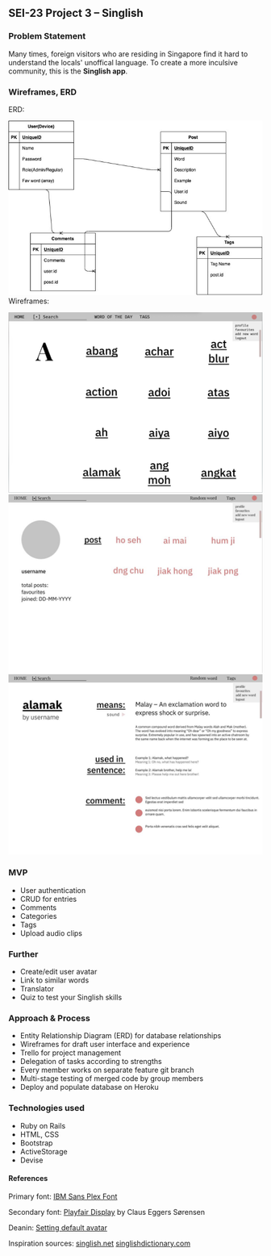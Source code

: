## SEI-23 Project 3 – Singlish

### Problem Statement
Many times, foreign visitors who are residing in Singapore find it hard to understand the locals' unoffical language. To create a more inculsive community, this is the <strong>Singlish app</strong>. 

### Wireframes, ERD
ERD:

![ERD](app/assets/images/singlish_app_db_copy.jpg)
Wireframes:

![wireframe 1](app/assets/images/wireframe_1.jpg)
![wireframe 2](app/assets/images/wireframe_2.JPG)
![wireframe 3](app/assets/images/wireframe_3.JPG)

### MVP
- User authentication
- CRUD for entries
- Comments
- Categories
- Tags
- Upload audio clips

### Further
- Create/edit user avatar
- Link to similar words
- Translator
- Quiz to test your Singlish skills

### Approach & Process
- Entity Relationship Diagram (ERD) for database relationships
- Wireframes for draft user interface and experience
- Trello for project management 
- Delegation of tasks according to strengths
- Every member works on separate feature git branch
- Multi-stage testing of merged code by group members
- Deploy and populate database on Heroku

### Technologies used
- Ruby on Rails
- HTML, CSS
- Bootstrap
- ActiveStorage
- Devise

#### References
Primary font: <a href="https://fonts.google.com/specimen/IBM+Plex+Sans?query=IBM+">IBM Sans Plex Font</a>

Secondary font: <a href="https://www.typewolf.com/site-of-the-day/fonts/playfair-display">Playfair Display</a> by Claus Eggers Sørensen

Deanin: <a href="https://www.youtube.com/watch?v=BYvzLYRIZK4&t=887s">Setting default avatar</a>

Inspiration sources:
<a href="https://www.singlish.net/">singlish.net</a>
<a href="http://www.singlishdictionary.com/">singlishdictionary.com</a>